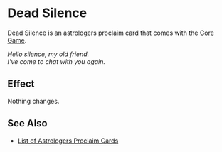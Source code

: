 # Dead Silence

Dead Silence is an astrologers proclaim card that comes with the [Core Game](../content.md).

*Hello silence, my old friend.<br>I've come to chat with you again.*


## Effect

Nothing changes.


## See Also

- [List of Astrologers Proclaim Cards](index.md)
